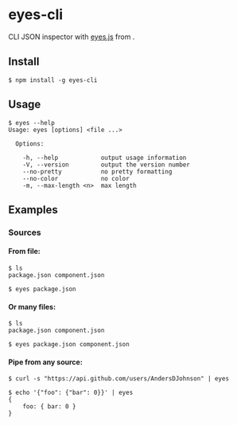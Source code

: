 # eyes-cli

CLI JSON inspector with [eyes.js](eyes) from .

## Install

```shell
$ npm install -g eyes-cli
```

## Usage

```shell
$ eyes --help
Usage: eyes [options] <file ...>

  Options:

    -h, --help            output usage information
    -V, --version         output the version number
    --no-pretty           no pretty formatting
    --no-color            no color
    -m, --max-length <n>  max length
```

## Examples

### Sources

#### From file:
```shell
$ ls
package.json component.json

$ eyes package.json
```

#### Or many files:
```shell
$ ls
package.json component.json

$ eyes package.json component.json
```

#### Pipe from any source:
```shell
$ curl -s "https://api.github.com/users/AndersDJohnson" | eyes
```

```shell
$ echo '{"foo": {"bar": 0}}' | eyes 
{
    foo: { bar: 0 }
}
```

[eyes]: https://github.com/cloudhead/eyes.js
[cloudhead]: https://github.com/cloudhead/
